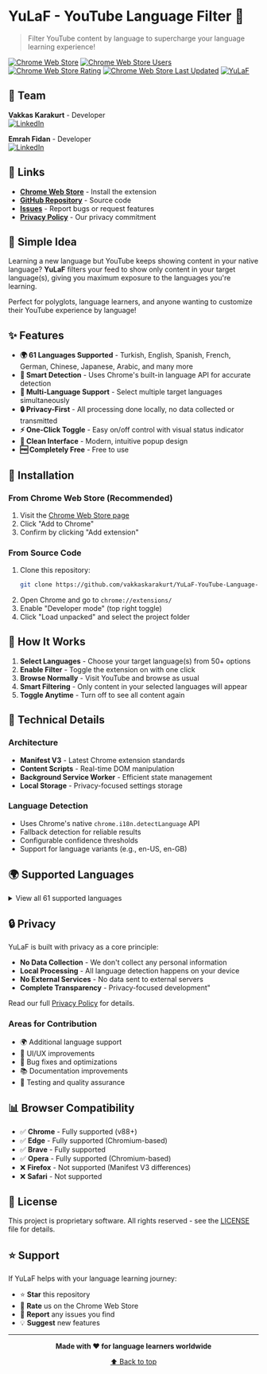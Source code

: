 # YuLaF - YouTube Language Filter 🎯

> Filter YouTube content by language to supercharge your language learning experience!

[![Chrome Web Store](https://img.shields.io/chrome-web-store/v/ejfoldoabjeidjdddhomeaojicaemdpm?style=for-the-badge&logo=googlechrome&logoColor=white)](https://chromewebstore.google.com/detail/yulaf-youtube-language-fi/ejfoldoabjeidjdddhomeaojicaemdpm)
[![Chrome Web Store Users](https://img.shields.io/chrome-web-store/users/ejfoldoabjeidjdddhomeaojicaemdpm?style=for-the-badge&color=success)](https://chromewebstore.google.com/detail/yulaf-youtube-language-fi/ejfoldoabjeidjdddhomeaojicaemdpm)
[![Chrome Web Store Rating](https://img.shields.io/chrome-web-store/rating/ejfoldoabjeidjdddhomeaojicaemdpm?style=for-the-badge&color=orange)](https://chromewebstore.google.com/detail/yulaf-youtube-language-fi/ejfoldoabjeidjdddhomeaojicaemdpm)
[![Chrome Web Store Last Updated](https://img.shields.io/chrome-web-store/last-updated/ejfoldoabjeidjdddhomeaojicaemdpm?style=for-the-badge&color=purple)](https://chromewebstore.google.com/detail/yulaf-youtube-language-fi/ejfoldoabjeidjdddhomeaojicaemdpm)
[![YuLaF](https://img.shields.io/badge/YuLaF-Language%20Filter-red?style=for-the-badge&logo=youtube&logoColor=red)](https://chromewebstore.google.com/detail/yulaf-youtube-language-fi/ejfoldoabjeidjdddhomeaojicaemdpm)


## 👥 Team

**Vakkas Karakurt** - Developer  
[![LinkedIn](https://img.shields.io/badge/LinkedIn-0077B5?style=flat&logo=linkedin&logoColor=white)](https://www.linkedin.com/in/vakkaskarakurt)

**Emrah Fidan** - Developer  
[![LinkedIn](https://img.shields.io/badge/LinkedIn-0077B5?style=flat&logo=linkedin&logoColor=white)](https://www.linkedin.com/in/emrah-fidann)

## 🔗 Links

- **[Chrome Web Store](https://chromewebstore.google.com/detail/yulaf-youtube-language-fi/ejfoldoabjeidjdddhomeaojicaemdpm)** - Install the extension
- **[GitHub Repository](https://github.com/vakkaskarakurt/YuLaF-YouTube-Language-Filter)** - Source code
- **[Issues](https://github.com/vakkaskarakurt/YuLaF-YouTube-Language-Filter/issues)** - Report bugs or request features
- **[Privacy Policy](PRIVACY.md)** - Our privacy commitment


## 🚀 Simple Idea

Learning a new language but YouTube keeps showing content in your native language? **YuLaF** filters your feed to show only content in your target language(s), giving you maximum exposure to the languages you're learning.

Perfect for polyglots, language learners, and anyone wanting to customize their YouTube experience by language!

## ✨ Features

- **🌍 61 Languages Supported** - Turkish, English, Spanish, French, German, Chinese, Japanese, Arabic, and many more
- **🧠 Smart Detection** - Uses Chrome's built-in language API for accurate detection
- **🎯 Multi-Language Support** - Select multiple target languages simultaneously
- **🔒 Privacy-First** - All processing done locally, no data collected or transmitted
- **⚡ One-Click Toggle** - Easy on/off control with visual status indicator
- **🎨 Clean Interface** - Modern, intuitive popup design
- **🆓 Completely Free** - Free to use 

## 📱 Installation

### From Chrome Web Store (Recommended)
1. Visit the [Chrome Web Store page](https://chromewebstore.google.com/detail/yulaf-youtube-language-fi/ejfoldoabjeidjdddhomeaojicaemdpm)
2. Click "Add to Chrome"
3. Confirm by clicking "Add extension"

### From Source Code
1. Clone this repository:
   ```bash
   git clone https://github.com/vakkaskarakurt/YuLaF-YouTube-Language-Filter.git
   ```
2. Open Chrome and go to `chrome://extensions/`
3. Enable "Developer mode" (top right toggle)
4. Click "Load unpacked" and select the project folder

## 🎯 How It Works

1. **Select Languages** - Choose your target language(s) from 50+ options
2. **Enable Filter** - Toggle the extension on with one click
3. **Browse Normally** - Visit YouTube and browse as usual
4. **Smart Filtering** - Only content in your selected languages will appear
5. **Toggle Anytime** - Turn off to see all content again

## 🔧 Technical Details

### Architecture
- **Manifest V3** - Latest Chrome extension standards
- **Content Scripts** - Real-time DOM manipulation
- **Background Service Worker** - Efficient state management
- **Local Storage** - Privacy-focused settings storage

### Language Detection
- Uses Chrome's native `chrome.i18n.detectLanguage` API
- Fallback detection for reliable results
- Configurable confidence thresholds
- Support for language variants (e.g., en-US, en-GB)


## 🌍 Supported Languages

<details>
<summary>View all 61 supported languages</summary>

**European Languages:**
English, French, German, Spanish, Italian, Portuguese, Russian, Dutch, Polish, Turkish, Swedish, Danish, Norwegian, Finnish, Czech, Hungarian, Romanian, Bulgarian, Croatian, Slovak, Slovenian, Estonian, Latvian, Lithuanian, Greek, Ukrainian, Belarusian, Serbian, Bosnian, Albanian, Macedonian, Icelandic, Maltese, Welsh, Irish, Basque, Catalan, Galician

**Asian Languages:**
Chinese, Japanese, Korean, Hindi, Arabic, Thai, Vietnamese, Indonesian, Malay, Filipino, Hebrew, Persian, Urdu, Bengali, Tamil, Telugu, Malayalam, Kannada, Gujarati, Punjabi

**African Languages:**
Swahili, Afrikaans, Amharic

</details>

## 🔒 Privacy

YuLaF is built with privacy as a core principle:

- **No Data Collection** - We don't collect any personal information
- **Local Processing** - All language detection happens on your device
- **No External Services** - No data sent to external servers
- **Complete Transparency** - Privacy-focused development"

Read our full [Privacy Policy](PRIVACY.md) for details.

### Areas for Contribution
- 🌍 Additional language support
- 🎨 UI/UX improvements
- 🐛 Bug fixes and optimizations
- 📚 Documentation improvements
- 🧪 Testing and quality assurance

## 📊 Browser Compatibility

- ✅ **Chrome** - Fully supported (v88+)
- ✅ **Edge** - Fully supported (Chromium-based)
- ✅ **Brave** - Fully supported
- ✅ **Opera** - Fully supported (Chromium-based)
- ❌ **Firefox** - Not supported (Manifest V3 differences)
- ❌ **Safari** - Not supported


## 📄 License

This project is proprietary software. All rights reserved - see the [LICENSE](LICENSE) file for details.

## ⭐ Support

If YuLaF helps with your language learning journey:
- ⭐ **Star** this repository
- 📝 **Rate** us on the Chrome Web Store
- 🐛 **Report** any issues you find
- 💡 **Suggest** new features

---

<div align="center">

**Made with ❤️ for language learners worldwide**

[⬆ Back to top](#yulaf---youtube-language-filter-)

</div>
